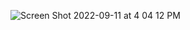 ![Screen Shot 2022-09-11 at 4 04 12 PM](https://user-images.githubusercontent.com/113051612/189546843-da19e1a8-6b33-4374-93c5-7b471d78384b.png)
